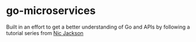 # go-microservices

Built in an effort to get a better understanding of Go and APIs by following a tutorial series from [Nic Jackson](https://www.youtube.com/playlist?list=PLmD8u-IFdreyh6EUfevBcbiuCKzFk0EW)